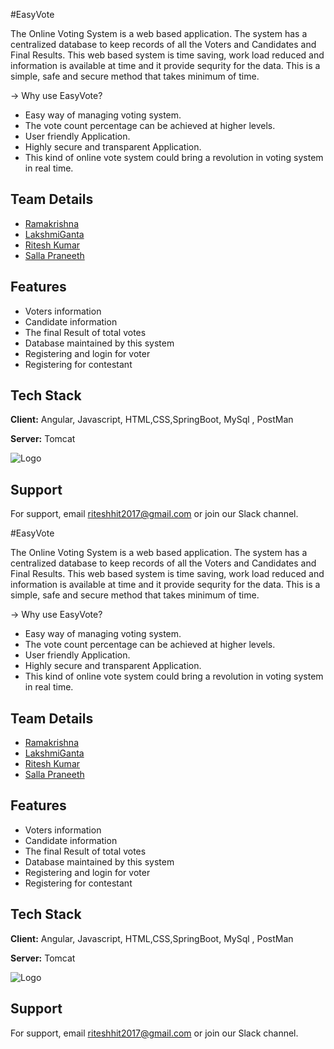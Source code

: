 
#EasyVote

The Online Voting System is a web based application. The system has a
centralized database to keep records of all the Voters and Candidates and Final
Results. This web based system is time saving, work load reduced and
information is available at time and it provide sequrity for the data. This is a simple, safe and secure method that takes minimum of time.

-> Why use EasyVote?

* Easy way of managing voting system.
* The vote count percentage can be achieved at higher levels.
* User friendly Application.
* Highly secure and transparent Application.
* This kind of online vote system could bring a revolution in voting system in real time.



## Team Details

- [Ramakrishna](https://www.github.com/Ramkrsh251)
- [LakshmiGanta](https://www.github.com/LakshmiGanta)
- [Ritesh Kumar](https://www.github.com/rites21)
- [Salla Praneeth](https://www.github.com/praneeth0212)
  
## Features

- Voters information
- Candidate information
- The final Result of total votes
- Database maintained by this system
- Registering and login for voter
- Registering for contestant

  
## Tech Stack

**Client:** Angular, Javascript, HTML,CSS,SpringBoot, MySql , PostMan

**Server:** Tomcat





  
![Logo](https://i.ytimg.com/vi/q25jgAZTTsU/maxresdefault.jpg)
## Support

For support, email riteshhit2017@gmail.com or join our Slack channel.

  

#EasyVote

The Online Voting System is a web based application. The system has a
centralized database to keep records of all the Voters and Candidates and Final
Results. This web based system is time saving, work load reduced and
information is available at time and it provide sequrity for the data. This is a simple, safe and secure method that takes minimum of time.

-> Why use EasyVote?

* Easy way of managing voting system.
* The vote count percentage can be achieved at higher levels.
* User friendly Application.
* Highly secure and transparent Application.
* This kind of online vote system could bring a revolution in voting system in real time.



## Team Details

- [Ramakrishna](https://www.github.com/Ramkrsh251)
- [LakshmiGanta](https://www.github.com/LakshmiGanta)
- [Ritesh Kumar](https://www.github.com/rites21)
- [Salla Praneeth](https://www.github.com/praneeth0212)
  
## Features

- Voters information
- Candidate information
- The final Result of total votes
- Database maintained by this system
- Registering and login for voter
- Registering for contestant

  
## Tech Stack

**Client:** Angular, Javascript, HTML,CSS,SpringBoot, MySql , PostMan

**Server:** Tomcat





  
![Logo](https://i.ytimg.com/vi/q25jgAZTTsU/maxresdefault.jpg)
## Support

For support, email riteshhit2017@gmail.com or join our Slack channel.

  
